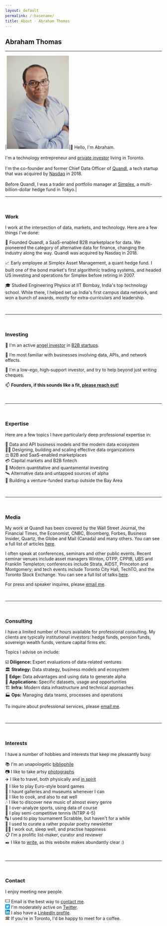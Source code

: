 ```yaml
---
layout: default
permalink: /:basename/
title: About · Abraham Thomas
---
```


## Abraham Thomas

----

|<img style="width:200px" src="/assets/img/Abraham-Thomas.jpg">|👋 Hello, I'm Abraham.<br/><br/>I'm a technology entrepreneur and [private investor](/angel) living in Toronto.<br/><br/>I'm the co-founder and former Chief Data Officer of [Quandl](https://www.quandl.com), a tech startup that was acquired by [Nasdaq](https://www.nasdaq.com) in 2018. <br/><br/>Before Quandl, I was a trader and portfolio manager at [Simplex](https://www.simplexasset.com), a multi-billion-dollar hedge fund in Tokyo.|

-----

<br/>

### Work

I work at the intersection of data, markets, and technology. Here are a few things I've done:

🚀 Founded Quandl, a SaaS-enabled B2B marketplace for data. We pioneered the category of alternative data for finance, changing the industry along the way. Quandl was acquired by Nasdaq in 2018.  

📈 Early employee at Simplex Asset Management, a quant hedge fund. I built one of the bond market's first algorithmic trading systems, and headed US investing and operations for Simplex before retiring in 2007.

🎓 Studied Engineering Physics at IIT Bombay, India's top technology school. While there, I helped set up India's first campus data network, and won a bunch of awards, mostly for extra-curriculars and leadership.

<!--
https://en.wikipedia.org/wiki/Alternative_data_(finance)
https://blog.quandl.com/quandl-the-next-chapter 
https://en.wikipedia.org/wiki/Algorithmic_trading 
https://abrahamthomas.info/bond-arbitrage/ 
-->

<br/>

-----

<br/>	


### Investing

🦋 I'm an active [angel investor](/angel) in [B2B startups](/portfolio). 

🔗 I’m most familiar with businesses involving data, APIs, and network effects. 

🔧 I'm a low-ego, high-support investor, and try to help beyond just writing cheques.   

📫 **Founders, if this sounds like a fit, [please reach out!](mailto:athos1@gmail.com)**    


<!--
🌐 I'm also building out my network, and welcome inquiries from fellow angels looking for co-investors, doing diligence, or simply sharing ideas.  
-->

<!-- portfolio, more about, co-investing --> 

<br/>

-----

<br/>	


### Expertise

Here are a few topics I have particularly deep professional expertise in:

🔢 Data and API business models and the modern data ecosystem  
👩‍💻 Designing, building and scaling effective data organizations  
⚖️ B2B and SaaS-enabled marketplaces  
💳 Capital markets and B2B fintech  
🏧 Modern quantitative and quantamental investing  
🛰️ Alternative data and untapped sources of alpha  
🦄 Building a venture-funded startup outside the Bay Area  


<br/>

-----

<br/>	


### Media


My work at Quandl has been covered by the Wall Street Journal, the Financial Times, the Economist, CNBC, Bloomberg, Forbes, Business Insider, Quartz, the Globe and Mail (Canada) and many others. You can see a full list of articles [here](/press).

I often speak at conferences, seminars and other public events. Recent seminar venues include asset managers Winton, OTPP, CPPIB, UBS and Franklin Templeton; conferences include Strata, AIDST, Princeton and Montgomery; and tech events include Toronto City Hall, TechTO, and the Toronto Stock Exchange. You can see a full list of talks [here](/talks).

For press and speaker inquires, please [email me](mailto:athos1@gmail.com).

<br/>

-----

<br/>	

### Consulting

I have a limited number of hours available for professional consulting. My clients are typically institutional investors: hedge funds, pension funds, sovereign wealth funds, venture capital firms etc.  

Topics I advise on include:

☑️ **Diligence:** Expert evaluations of data-related ventures   
🏛️ **Strategy:** Data strategy, business models and ecosystem  
💱 **Edge:** Data advantages and using data to generate alpha  
🚚 **Applications:** Specific datasets, usage and opportunities  
🏗️ **Infra:** Modern data infrastructure and technical approaches  
🏭 **Ops:** Managing data teams, processes and operations  


To inquire about professional services, please [email me](mailto:athos1@gmail.com).


<br/>

-----

<br/>	


### Interests

I have a number of hobbies and interests that keep me pleasantly busy:

📚 I'm an unapologetic [bibliophile](/library)  
📷 I like to take artsy [photographs](/gallery)  
✈️ I like to travel, both physically and [in spirit](/library/#travel-adventure--exploration)    
🎲 I like to play Euro-style board games  
🎨 I haunt galleries and museums whenever I can  
🍱 I like to cook, and also to eat well  
🎶 I like to discover new music of almost every genre  
🏅 I over-analyze sports, using data of course  
🎾 I play semi-competitive tennis (NTRP 4-5)  
🔠 I used to play tournament Scrabble, but haven't for a while   
🌸 I used to curate a rather popular poetry newsletter  
🏋🏾 I work out, sleep well, and practise happiness  
📋 I'm a prolific list-maker, curator and reviewer  
✒️ I like to [write](/writing), as this website makes abundantly clear :)   

<br/>

-----

<br/>	


### Contact

I enjoy meeting new people.

<img style="width:15px" src="/assets/img/email-icon.svg"> Email is the best way to [contact me](mailto:athos1@gmail.com).  
<img style="width:15px" src="/assets/img/twitter-icon.svg"> I'm moderately active on [Twitter](https://twitter.com/athomasq).  
<img style="width:15px" src="/assets/img/linkedin-icon.svg"> I also have a [LinkedIn profile](https://www.linkedin.com/in/athomasq/).  
<img style="width:15px" src="/assets/img/coffee-icon.svg"> If you're in Toronto, I'd be happy to meet for a coffee.  

<br/>
<br/>

